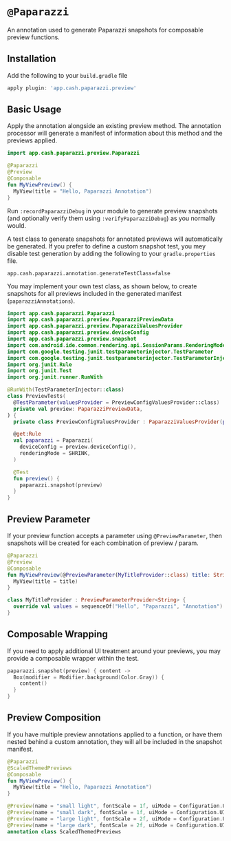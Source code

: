 # `@Paparazzi`
An annotation used to generate Paparazzi snapshots for composable preview functions.

## Installation
Add the following to your `build.gradle` file

```groovy
apply plugin: 'app.cash.paparazzi.preview'
```

## Basic Usage
Apply the annotation alongside an existing preview method. The annotation processor will generate a manifest of information about this method and the previews applied.

```kotlin
import app.cash.paparazzi.preview.Paparazzi

@Paparazzi
@Preview
@Composable
fun MyViewPreview() {
  MyView(title = "Hello, Paparazzi Annotation")
}
```

Run `:recordPaparazziDebug` in your module to generate preview snapshots (and optionally verify them using `:verifyPaparazziDebug`) as you normally would.

A test class to generate snapshots for annotated previews will automatically be generated.
If you prefer to define a custom snapshot test, you mey disable test generation by adding the following to your `gradle.properties` file.

```properties
app.cash.paparazzi.annotation.generateTestClass=false
```

You may implement your own test class, as shown below, to create snapshots for all previews included in the generated manifest (`paparazziAnnotations`).

```kotlin
import app.cash.paparazzi.Paparazzi
import app.cash.paparazzi.preview.PaparazziPreviewData
import app.cash.paparazzi.preview.PaparazziValuesProvider
import app.cash.paparazzi.preview.deviceConfig
import app.cash.paparazzi.preview.snapshot
import com.android.ide.common.rendering.api.SessionParams.RenderingMode.SHRINK
import com.google.testing.junit.testparameterinjector.TestParameter
import com.google.testing.junit.testparameterinjector.TestParameterInjector
import org.junit.Rule
import org.junit.Test
import org.junit.runner.RunWith

@RunWith(TestParameterInjector::class)
class PreviewTests(
  @TestParameter(valuesProvider = PreviewConfigValuesProvider::class)
  private val preview: PaparazziPreviewData,
) {
  private class PreviewConfigValuesProvider : PaparazziValuesProvider(paparazziPreviews)

  @get:Rule
  val paparazzi = Paparazzi(
    deviceConfig = preview.deviceConfig(),
    renderingMode = SHRINK,
  )

  @Test
  fun preview() {
    paparazzi.snapshot(preview)
  }
}
```

## Preview Parameter
If your preview function accepts a parameter using `@PreviewParameter`, then snapshots will be created for each combination of preview / param.

```kotlin
@Paparazzi
@Preview
@Composable
fun MyViewPreview(@PreviewParameter(MyTitleProvider::class) title: String) {
  MyView(title = title)
}

class MyTitleProvider : PreviewParameterProvider<String> {
  override val values = sequenceOf("Hello", "Paparazzi", "Annotation")
}
```

## Composable Wrapping
If you need to apply additional UI treatment around your previews, you may provide a composable wrapper within the test.

```kotlin
paparazzi.snapshot(preview) { content ->
  Box(modifier = Modifier.background(Color.Gray)) {
    content()
  }
}
```

## Preview Composition
If you have multiple preview annotations applied to a function, or have them nested behind a custom annotation, they will all be included in the snapshot manifest.

```kotlin
@Paparazzi
@ScaledThemedPreviews
@Composable
fun MyViewPreview() {
  MyView(title = "Hello, Paparazzi Annotation")
}

@Preview(name = "small light", fontScale = 1f, uiMode = Configuration.UI_MODE_NIGHT_NO, device = PIXEL_3_XL)
@Preview(name = "small dark", fontScale = 1f, uiMode = Configuration.UI_MODE_NIGHT_YES, device = PIXEL_3_XL)
@Preview(name = "large light", fontScale = 2f, uiMode = Configuration.UI_MODE_NIGHT_NO, device = PIXEL_3_XL)
@Preview(name = "large dark", fontScale = 2f, uiMode = Configuration.UI_MODE_NIGHT_YES, device = PIXEL_3_XL)
annotation class ScaledThemedPreviews
```
